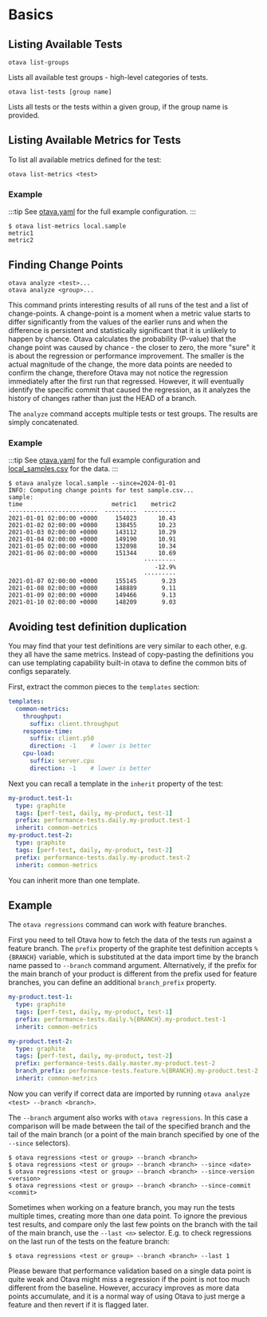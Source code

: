 # Basics

## Listing Available Tests

```
otava list-groups
```

Lists all available test groups - high-level categories of tests.

```
otava list-tests [group name]
```

Lists all tests or the tests within a given group, if the group name is provided.

## Listing Available Metrics for Tests

To list all available metrics defined for the test:

```
otava list-metrics <test>
```

### Example

:::tip
See [otava.yaml](https://github.com/apache/otava/tree/master/examples/csv/otava.yaml) for the full example configuration.
:::

```
$ otava list-metrics local.sample
metric1
metric2
```

## Finding Change Points

```
otava analyze <test>...
otava analyze <group>...
```

This command prints interesting results of all
runs of the test and a list of change-points.
A change-point is a moment when a metric value starts to differ significantly
from the values of the earlier runs and when the difference
is persistent and statistically significant that it is unlikely to happen by chance.
Otava calculates the probability (P-value) that the change point was caused
by chance - the closer to zero, the more "sure" it is about the regression or
performance improvement. The smaller is the actual magnitude of the change,
the more data points are needed to confirm the change, therefore Otava may
not notice the regression immediately after the first run that regressed.
However, it will eventually identify the specific commit that caused the regression,
as it analyzes the history of changes rather than just the HEAD of a branch.

The `analyze` command accepts multiple tests or test groups.
The results are simply concatenated.

### Example

:::tip
See [otava.yaml](https://github.com/apache/otava/tree/master/examples/csv/otava.yaml) for the full
example configuration and [local_samples.csv](https://github.com/apache/otava/tree/master/examples/csv/data/local_samples.csv)
for the data.
:::

```
$ otava analyze local.sample --since=2024-01-01
INFO: Computing change points for test sample.csv...
sample:
time                         metric1    metric2
-------------------------  ---------  ---------
2021-01-01 02:00:00 +0000     154023      10.43
2021-01-02 02:00:00 +0000     138455      10.23
2021-01-03 02:00:00 +0000     143112      10.29
2021-01-04 02:00:00 +0000     149190      10.91
2021-01-05 02:00:00 +0000     132098      10.34
2021-01-06 02:00:00 +0000     151344      10.69
                                      ·········
                                         -12.9%
                                      ·········
2021-01-07 02:00:00 +0000     155145       9.23
2021-01-08 02:00:00 +0000     148889       9.11
2021-01-09 02:00:00 +0000     149466       9.13
2021-01-10 02:00:00 +0000     148209       9.03
```

## Avoiding test definition duplication

You may find that your test definitions are very similar to each other,  e.g. they all have the same metrics. Instead
of copy-pasting the definitions  you can use templating capability built-in otava to define the common bits of configs
separately.

First, extract the common pieces to the `templates` section:
```yaml
templates:
  common-metrics:
    throughput:
      suffix: client.throughput
    response-time:
      suffix: client.p50
      direction: -1    # lower is better
    cpu-load:
      suffix: server.cpu
      direction: -1    # lower is better
```

Next you can recall a template in the `inherit` property of the test:

```yaml
my-product.test-1:
  type: graphite
  tags: [perf-test, daily, my-product, test-1]
  prefix: performance-tests.daily.my-product.test-1
  inherit: common-metrics
my-product.test-2:
  type: graphite
  tags: [perf-test, daily, my-product, test-2]
  prefix: performance-tests.daily.my-product.test-2
  inherit: common-metrics
```

You can inherit more than one template.

## Example

The `otava regressions` command can work with feature branches.

First you need to tell Otava how to fetch the data of the tests run against a feature branch.
The `prefix` property of the graphite test definition accepts `%{BRANCH}` variable,
which is substituted at the data import time by the branch name passed to `--branch`
command argument. Alternatively, if the prefix for the main branch of your product is different
from the prefix used for feature branches, you can define an additional `branch_prefix` property.

```yaml
my-product.test-1:
  type: graphite
  tags: [perf-test, daily, my-product, test-1]
  prefix: performance-tests.daily.%{BRANCH}.my-product.test-1
  inherit: common-metrics

my-product.test-2:
  type: graphite
  tags: [perf-test, daily, my-product, test-2]
  prefix: performance-tests.daily.master.my-product.test-2
  branch_prefix: performance-tests.feature.%{BRANCH}.my-product.test-2
  inherit: common-metrics
```

Now you can verify if correct data are imported by running
`otava analyze <test> --branch <branch>`.

The `--branch` argument also works with `otava regressions`. In this case a comparison will be made
between the tail of the specified branch and the tail of the main branch (or a point of the
main branch specified by one of the `--since` selectors).

```
$ otava regressions <test or group> --branch <branch>
$ otava regressions <test or group> --branch <branch> --since <date>
$ otava regressions <test or group> --branch <branch> --since-version <version>
$ otava regressions <test or group> --branch <branch> --since-commit <commit>
```

Sometimes when working on a feature branch, you may run the tests multiple times,
creating more than one data point. To ignore the previous test results, and compare
only the last few points on the branch with the tail of the main branch,
use the `--last <n>` selector. E.g. to check regressions on the last run of the tests
on the feature branch:

```
$ otava regressions <test or group> --branch <branch> --last 1
```

Please beware that performance validation based on a single data point is quite weak
and Otava might miss a regression if the point is not too much different from
the baseline. However, accuracy improves as more data points accumulate, and it is
a normal way of using Otava to just merge a feature and then revert if it is
flagged later.
